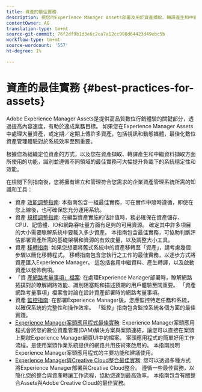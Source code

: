 ```yaml
---
title: 資產的最佳實務
description: 視您的Experience Manager Assets部署及用於資產擷取、轉譯產生和中繼資料擷取的功能而定，識別並遵循不同區域的最佳實務可大幅提升負載下的系統穩定性與效能。
contentOwner: AG
translation-type: tm+mt
source-git-commit: 76f2df9b1d3e6c2ca7a12cc998d64423d49ebc5b
workflow-type: tm+mt
source-wordcount: '557'
ht-degree: 1%

---
```



# 資產的最佳實務 {#best-practices-for-assets}

Adobe Experience Manager Assets是提供高品質數位行銷體驗的關鍵部分，透過提高內容速度，有助於達成業務目標。 如果您在Experience Manager Assets中處理大量資產，或定期／定期上傳許多資產，包括視訊和動態媒體，最佳化數位資產管理體驗對於系統效率至關重要。

根據您為組織定位資產的方式，以及您在資產擷取、轉譯產生和中繼資料擷取方面所使用的功能，識別並遵循不同領域的最佳實務可大幅提升負載下的系統穩定性和效能。

在檢閱下列指南後，您將擁有建立和管理符合您需求的企業資產管理系統所需的知識和工具：

* 資產 [效能調整指南](/help/assets/performance-tuning-guidelines.md): 本指南包含一組最佳實務，可在實作中隨時遵循，即使在您上線後，也可確保您充分運用系統。
* 資產 [規模調整指南](/help/assets/assets-sizing-guide.md): 在編製資產實施的估計值時，務必確保在資產儲存、CPU、記憶體、IO和網路吞吐量方面有足夠的可用資源。 確定其中許多項目的大小需要瞭解系統中要載入多少資產。 本指南包含最佳實務，可協助判斷評估部署資產所需的基礎架構和資源的有效度量，以及調整大小工具。
* 資產 [移轉指南](/help/assets/assets-migration-guide.md): 如果您想要將舊式系統中的資產移轉至「資產」，請考慮幾個步驟以簡化移轉程式。 移轉指南包含您執行之工作的最佳實務，以逐步方式將資產匯入Experience Manager。 這包括套用中繼資料、產生轉譯，以及啟動資產以發佈例項。
* 「資 [產網路考量事項」檔案](/help/assets/assets-network-considerations.md): 在處理Experience Manager部署時，瞭解網路拓撲對於瞭解網路效能、識別阻塞點和描述預期的用戶體驗至關重要。 「資產網路考量事項」檔案會討論在設計資產部署時的網路考量事項。
* 資產 [監控指南](/help/assets/assets-monitoring-best-practices.md): 在部署Experience Manager後，您應監控特定任務和系統，以確保系統的完整性和操作效率。 「監控」指南包含監控系統各個方面的最佳實踐。
* [Experience Manager案頭應用程式最佳實務](https://docs.adobe.com/content/help/zh-Hant/experience-manager-desktop-app/using/introduction.html): Experience Manager案頭應用程式會將您的數位資產管理(DAM)解決方案與案頭連結，讓您可以直接在案頭上開啟Experience Manager網頁UI中的檔案。 案頭應用程式的簡單好用工作流程，是使用案頭作業系統提供的網路共用技術來啟用的。 本指南說明Experience Manager案頭應用程式的主要功能和建議使用。
* [Experience Manager與Creative Cloud整合最佳實務](/help/assets/aem-cc-integration-best-practices.md): 您可以透過多種方式將Experience Manager部署與Creative Cloud整合。 遵循一些最佳實務，以簡化您的整合與資產轉讓工作流程，協助您達到最高效率。 本指南包含有關整合Assets與Adobe Creative Cloud的最佳實務。
